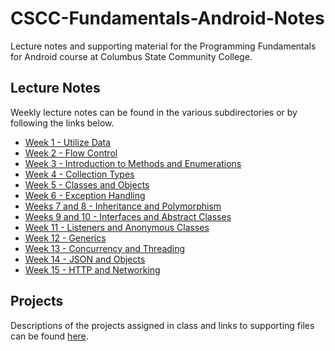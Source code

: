 # CSCC-Fundamentals-Android-Notes
Lecture notes and supporting material for the Programming Fundamentals for
Android course at Columbus State Community College.

## Lecture Notes
Weekly lecture notes can be found in the various subdirectories or by
following the links below.

- [Week 1 - Utilize Data](week_01/readme.md)
- [Week 2 - Flow Control](week_02/readme.md)
- [Week 3 - Introduction to Methods and Enumerations](week_03/readme.md)
- [Week 4 - Collection Types](week_04/readme.md)
- [Week 5 - Classes and Objects](week_05/readme.md)
- [Week 6 - Exception Handling](week_06/readme.md)
- [Weeks 7 and 8  - Inheritance and Polymorphism](week_07_08/readme.md)
- [Weeks 9 and 10 - Interfaces and Abstract Classes](week_09_10/readme.md)
- [Week 11 - Listeners and Anonymous Classes](week_11/readme.md)
- [Week 12 - Generics](week_12/readme.md)
- [Week 13 - Concurrency and Threading](week_13/readme.md)
- [Week 14 - JSON and Objects](week_14/readme.md)
- [Week 15 - HTTP and Networking](week_15/readme.md)

## Projects
Descriptions of the projects assigned in class and links to supporting files
can be found [here](projects/readme.md).
